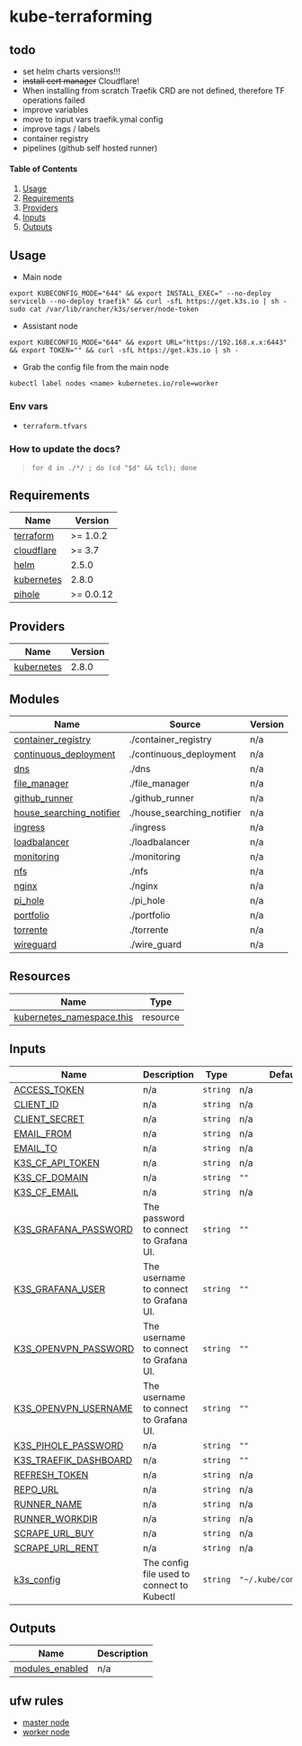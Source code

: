 # kube-terraforming

## todo

- set helm charts versions!!! 
- ~~install cert manager~~ Cloudflare!
- When installing from scratch Traefik CRD are not defined, therefore TF operations failed 
- improve variables
- move to input vars traefik.ymal config
- improve tags / labels
- container registry
- pipelines (github self hosted runner)

#### Table of Contents

1. [Usage](#usage)
2. [Requirements](#requirements)
3. [Providers](#Providers)
4. [Inputs](#inputs)
5. [Outputs](#outputs)

## Usage

- Main node

```shell
export KUBECONFIG_MODE="644" && export INSTALL_EXEC=" --no-deploy servicelb --no-deploy traefik" && curl -sfL https://get.k3s.io | sh -
sudo cat /var/lib/rancher/k3s/server/node-token
```

- Assistant node

```shell
export KUBECONFIG_MODE="644" && export URL="https://192.168.x.x:6443" && export TOKEN="" && curl -sfL https://get.k3s.io | sh -
```

- Grab the config file from the main node

```shell
kubectl label nodes <name> kubernetes.io/role=worker
```

### Env vars
- `terraform.tfvars`

### How to update the docs?
>  `for d in ./*/ ; do (cd "$d" && tcl); done`

<!-- BEGIN_TF_DOCS -->
 ## Requirements

| Name | Version |
|------|---------|
| <a name="requirement_terraform"></a> [terraform](#requirement\_terraform) | >= 1.0.2 |
| <a name="requirement_cloudflare"></a> [cloudflare](#requirement\_cloudflare) | >= 3.7 |
| <a name="requirement_helm"></a> [helm](#requirement\_helm) | 2.5.0 |
| <a name="requirement_kubernetes"></a> [kubernetes](#requirement\_kubernetes) | 2.8.0 |
| <a name="requirement_pihole"></a> [pihole](#requirement\_pihole) | >= 0.0.12 |

## Providers

| Name | Version |
|------|---------|
| <a name="provider_kubernetes"></a> [kubernetes](#provider\_kubernetes) | 2.8.0 |

## Modules

| Name | Source | Version |
|------|--------|---------|
| <a name="module_container_registry"></a> [container\_registry](#module\_container\_registry) | ./container_registry | n/a |
| <a name="module_continuous_deployment"></a> [continuous\_deployment](#module\_continuous\_deployment) | ./continuous_deployment | n/a |
| <a name="module_dns"></a> [dns](#module\_dns) | ./dns | n/a |
| <a name="module_file_manager"></a> [file\_manager](#module\_file\_manager) | ./file_manager | n/a |
| <a name="module_github_runner"></a> [github\_runner](#module\_github\_runner) | ./github_runner | n/a |
| <a name="module_house_searching_notifier"></a> [house\_searching\_notifier](#module\_house\_searching\_notifier) | ./house_searching_notifier | n/a |
| <a name="module_ingress"></a> [ingress](#module\_ingress) | ./ingress | n/a |
| <a name="module_loadbalancer"></a> [loadbalancer](#module\_loadbalancer) | ./loadbalancer | n/a |
| <a name="module_monitoring"></a> [monitoring](#module\_monitoring) | ./monitoring | n/a |
| <a name="module_nfs"></a> [nfs](#module\_nfs) | ./nfs | n/a |
| <a name="module_nginx"></a> [nginx](#module\_nginx) | ./nginx | n/a |
| <a name="module_pi_hole"></a> [pi\_hole](#module\_pi\_hole) | ./pi_hole | n/a |
| <a name="module_portfolio"></a> [portfolio](#module\_portfolio) | ./portfolio | n/a |
| <a name="module_torrente"></a> [torrente](#module\_torrente) | ./torrente | n/a |
| <a name="module_wireguard"></a> [wireguard](#module\_wireguard) | ./wire_guard | n/a |

## Resources

| Name | Type |
|------|------|
| [kubernetes_namespace.this](https://registry.terraform.io/providers/hashicorp/kubernetes/2.8.0/docs/resources/namespace) | resource |

## Inputs

| Name | Description | Type | Default | Required |
|------|-------------|------|---------|:--------:|
| <a name="input_ACCESS_TOKEN"></a> [ACCESS\_TOKEN](#input\_ACCESS\_TOKEN) | n/a | `string` | n/a | yes |
| <a name="input_CLIENT_ID"></a> [CLIENT\_ID](#input\_CLIENT\_ID) | n/a | `string` | n/a | yes |
| <a name="input_CLIENT_SECRET"></a> [CLIENT\_SECRET](#input\_CLIENT\_SECRET) | n/a | `string` | n/a | yes |
| <a name="input_EMAIL_FROM"></a> [EMAIL\_FROM](#input\_EMAIL\_FROM) | n/a | `string` | n/a | yes |
| <a name="input_EMAIL_TO"></a> [EMAIL\_TO](#input\_EMAIL\_TO) | n/a | `string` | n/a | yes |
| <a name="input_CF_API_TOKEN"></a> [K3S\_CF\_API\_TOKEN](#input\_K3S\_CF\_API\_TOKEN) | n/a | `string` | n/a | yes |
| <a name="input_CF_DOMAIN"></a> [K3S\_CF\_DOMAIN](#input\_K3S\_CF\_DOMAIN) | n/a | `string` | `""` | no |
| <a name="input_CF_EMAIL"></a> [K3S\_CF\_EMAIL](#input\_K3S\_CF\_EMAIL) | n/a | `string` | n/a | yes |
| <a name="input_GRAFANA_PASSWORD"></a> [K3S\_GRAFANA\_PASSWORD](#input\_K3S\_GRAFANA\_PASSWORD) | The password to connect to Grafana UI. | `string` | `""` | no |
| <a name="input_GRAFANA_USER"></a> [K3S\_GRAFANA\_USER](#input\_K3S\_GRAFANA\_USER) | The username to connect to Grafana UI. | `string` | `""` | no |
| <a name="input_OPENVPN_PASSWORD"></a> [K3S\_OPENVPN\_PASSWORD](#input\_K3S\_OPENVPN\_PASSWORD) | The username to connect to Grafana UI. | `string` | `""` | no |
| <a name="input_OPENVPN_USERNAME"></a> [K3S\_OPENVPN\_USERNAME](#input\_K3S\_OPENVPN\_USERNAME) | The username to connect to Grafana UI. | `string` | `""` | no |
| <a name="input_PIHOLE_PASSWORD"></a> [K3S\_PIHOLE\_PASSWORD](#input\_K3S\_PIHOLE\_PASSWORD) | n/a | `string` | `""` | no |
| <a name="input_TRAEFIK_DASHBOARD"></a> [K3S\_TRAEFIK\_DASHBOARD](#input\_K3S\_TRAEFIK\_DASHBOARD) | n/a | `string` | `""` | no |
| <a name="input_REFRESH_TOKEN"></a> [REFRESH\_TOKEN](#input\_REFRESH\_TOKEN) | n/a | `string` | n/a | yes |
| <a name="input_REPO_URL"></a> [REPO\_URL](#input\_REPO\_URL) | n/a | `string` | n/a | yes |
| <a name="input_RUNNER_NAME"></a> [RUNNER\_NAME](#input\_RUNNER\_NAME) | n/a | `string` | n/a | yes |
| <a name="input_RUNNER_WORKDIR"></a> [RUNNER\_WORKDIR](#input\_RUNNER\_WORKDIR) | n/a | `string` | n/a | yes |
| <a name="input_SCRAPE_URL_BUY"></a> [SCRAPE\_URL\_BUY](#input\_SCRAPE\_URL\_BUY) | n/a | `string` | n/a | yes |
| <a name="input_SCRAPE_URL_RENT"></a> [SCRAPE\_URL\_RENT](#input\_SCRAPE\_URL\_RENT) | n/a | `string` | n/a | yes |
| <a name="input_k3s_config"></a> [k3s\_config](#input\_k3s\_config) | The config file used to connect to Kubectl | `string` | `"~/.kube/config_k3s"` | no |

## Outputs

| Name | Description |
|------|-------------|
| <a name="output_modules_enabled"></a> [modules\_enabled](#output\_modules\_enabled) | n/a |
<!-- END_TF_DOCS -->

## ufw rules

- [master node](https://kubernetes.io/docs/reference/ports-and-protocols/#node) 
- [worker node](https://kubernetes.io/docs/reference/ports-and-protocols/#node)  



